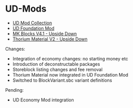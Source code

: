 # UD-Mods
<ul>
<li><a href="https://steamcommunity.com/sharedfiles/filedetails/?id=1267780755" target="_blank">UD Mod Collection</a></li>
<li><a href="https://steamcommunity.com/sharedfiles/filedetails/?id=2000091607" target="_blank">UD Foundation Mod</a></li>
<li><a href="https://steamcommunity.com/sharedfiles/filedetails/?id=1341849749" target="_blank">MK Blocks V4.1 - Upside Down</a></li>
<li><a href="https://steamcommunity.com/sharedfiles/filedetails/?id=1341848472" target="_blank">Thorium Material V2 - Upside Down</a></li>
</ul>
Changes:
<ul>
  <li>Integration of economy changes: no starting money etc</li>
  <li>Introduction of deconstructable packages</li>
  <li>Storeblock listing changes and fee removal</li>
  <li>Thorium Material now integrated in UD Foundation Mod</li>
  <li>Switched to BlockVariant.sbc variant definitions</li>
  </ul>
Pending:
<ul>
  <li>UD Economy Mod integration</li>
  </ul>
